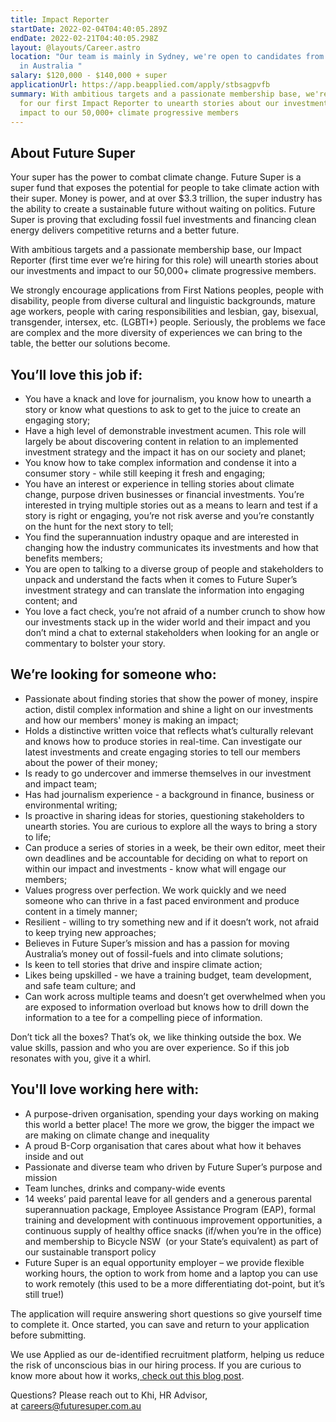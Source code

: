```yaml
---
title: Impact Reporter
startDate: 2022-02-04T04:40:05.289Z
endDate: 2022-02-21T04:40:05.298Z
layout: @layouts/Career.astro
location: "Our team is mainly in Sydney, we're open to candidates from anywhere
  in Australia "
salary: $120,000 - $140,000 + super
applicationUrl: https://app.beapplied.com/apply/stbsagpvfb
summary: With ambitious targets and a passionate membership base, we're looking
  for our first Impact Reporter to unearth stories about our investments and
  impact to our 50,000+ climate progressive members
---
```


## About Future Super

Your super has the power to combat climate change. Future Super is a super fund that exposes the potential for people to take climate action with their super. Money is power, and at over $3.3 trillion, the super industry has the ability to create a sustainable future without waiting on politics. Future Super is proving that excluding fossil fuel investments and financing clean energy delivers competitive returns and a better future.

With ambitious targets and a passionate membership base, our Impact Reporter (first time ever we’re hiring for this role) will unearth stories about our investments and impact to our 50,000+ climate progressive members.

We strongly encourage applications from First Nations peoples, people with disability, people from diverse cultural and linguistic backgrounds, mature age workers, people with caring responsibilities and lesbian, gay, bisexual, transgender, intersex, etc. (LGBTI+) people. Seriously, the problems we face are complex and the more diversity of experiences we can bring to the table, the better our solutions become.

## You’ll love this job if:

- You have a knack and love for journalism, you know how to unearth a story or know what questions to ask to get to the juice to create an engaging story;
- Have a high level of demonstrable investment acumen. This role will largely be about discovering content in relation to an implemented investment strategy and the impact it has on our society and planet;
- You know how to take complex information and condense it into a consumer story - while still keeping it fresh and engaging;
- You have an interest or experience in telling stories about climate change, purpose driven businesses or financial investments. You’re interested in trying multiple stories out as a means to learn and test if a story is right or engaging, you’re not risk averse and you’re constantly on the hunt for the next story to tell;
- You find the superannuation industry opaque and are interested in changing how the industry communicates its investments and how that benefits members;
- You are open to talking to a diverse group of people and stakeholders to unpack and understand the facts when it comes to Future Super’s investment strategy and can translate the information into engaging content; and
- You love a fact check, you’re not afraid of a number crunch to show how our investments stack up in the wider world and their impact and you don’t mind a chat to external stakeholders when looking for an angle or commentary to bolster your story.

## We’re looking for someone who:

- Passionate about finding stories that show the power of money, inspire action, distil complex information and shine a light on our investments and how our members' money is making an impact;
- Holds a distinctive written voice that reflects what’s culturally relevant and knows how to produce stories in real-time. Can investigate our latest investments and create engaging stories to tell our members about the power of their money;
- Is ready to go undercover and immerse themselves in our investment and impact team;
- Has had journalism experience - a background in finance, business or environmental writing;
- Is proactive in sharing ideas for stories, questioning stakeholders to unearth stories. You are curious to explore all the ways to bring a story to life;
- Can produce a series of stories in a week, be their own editor, meet their own deadlines and be accountable for deciding on what to report on within our impact and investments - know what will engage our members;
- Values progress over perfection. We work quickly and we need someone who can thrive in a fast paced environment and produce content in a timely manner;
- Resilient - willing to try something new and if it doesn’t work, not afraid to keep trying new approaches;
- Believes in Future Super’s mission and has a passion for moving Australia’s money out of fossil-fuels and into climate solutions;
- Is keen to tell stories that drive and inspire climate action;
- Likes being upskilled - we have a training budget, team development, and safe team culture; and
- Can work across multiple teams and doesn’t get overwhelmed when you are exposed to information overload but knows how to drill down the information to a tee for a compelling piece of information.

Don’t tick all the boxes? That’s ok, we like thinking outside the box. We value skills, passion and who you are over experience. So if this job resonates with you, give it a whirl.

## You'll love working here with:

- A purpose-driven organisation, spending your days working on making this world a better place! The more we grow, the bigger the impact we are making on climate change and inequality
- A proud B-Corp organisation that cares about what how it behaves inside and out
- Passionate and diverse team who driven by Future Super’s purpose and mission
- Team lunches, drinks and company-wide events
- 14 weeks’ paid parental leave for all genders and a generous parental superannuation package, Employee Assistance Program (EAP), formal training and development with continuous improvement opportunities, a continuous supply of healthy office snacks (if/when you’re in the office) and membership to Bicycle NSW  (or your State’s equivalent) as part of our sustainable transport policy
- Future Super is an equal opportunity employer – we provide flexible working hours, the option to work from home and a laptop you can use to work remotely (this used to be a more differentiating dot-point, but it’s still true!)

The application will require answering short questions so give yourself time to complete it. Once started, you can save and return to your application before submitting.

We use Applied as our de-identified recruitment platform, helping us reduce the risk of unconscious bias in our hiring process. If you are curious to know more about how it works,[ check out this blog post](https://www.linkedin.com/pulse/how-de-identified-recruitment-improving-diversity-our-veronica/?trackingId=0MnwcX%2BBRQSOTl0oogaIbA%3D%3D).

Questions? Please reach out to Khi, HR Advisor, at [careers@futuresuper.com.au](mailto:careers@futuresuper.com.au)
